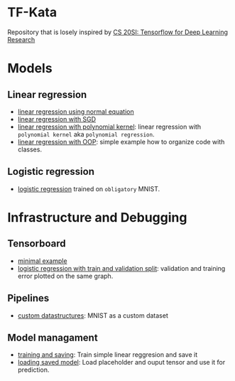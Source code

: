 # TF-Kata
Repository that is losely inspired by [CS 20SI: Tensorflow for Deep Learning Research](http://web.stanford.edu/class/cs20si/)

# Models
## Linear regression
* [linear regression using normal equation](./linear-regression-normal-equation.py)
* [linear regression with SGD](./linear-regression.py)
* [linear regression with polynomial kernel](./polynomial-regression.py): linear regression with `polynomial kernel` aka `polynomial regression`.
* [linear regression with OOP](./linear-regression-fancy.py): simple example how to organize code with classes. 

## Logistic regression
* [logistic regression](./logistic-regression.py) trained on `obligatory` MNIST.

# Infrastructure and Debugging
## Tensorboard
* [minimal example](./minimal-tensorboard.py)
* [logistic regression with train and validation split](./logistic-regression.py): validation and training error plotted on the same graph. 

## Pipelines
* [custom datastructures](./pipelines/pipeline-simple.py): MNIST as a custom dataset

## Model managament
* [training and saving](./saving/train.py): Train simple linear reggresion and save it
* [loading saved model](./saving/load.py): Load placeholder and ouput tensor and use it for prediction.
